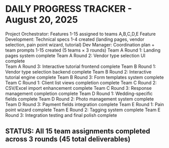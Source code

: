 # DAILY PROGRESS TRACKER - August 20, 2025

Project Orchestrator: Features 1-15 assigned to teams A,B,C,D,E
Feature Development: Technical specs 1-4 created (landing pages, vendor selection, pain point wizard, tutorial)
Dev Manager: Coordination plan + team prompts 1-15 created (5 teams × 3 rounds)
Team A Round 1: Landing pages system complete
Team A Round 2: Vendor type selection UI complete  
Team A Round 3: Interactive tutorial frontend complete
Team B Round 1: Vendor type selection backend complete
Team B Round 2: Interactive tutorial engine complete
Team B Round 3: Form templates system complete
Team C Round 1: Client list views completion complete
Team C Round 2: CSV/Excel import enhancement complete
Team C Round 3: Response management completion complete
Team D Round 1: Wedding-specific fields complete
Team D Round 2: Photo management system complete
Team D Round 3: Payment fields integration complete
Team E Round 1: Pain point wizard complete
Team E Round 2: Tagging system complete
Team E Round 3: Integration testing and final polish complete

## STATUS: All 15 team assignments completed across 3 rounds (45 total deliverables)